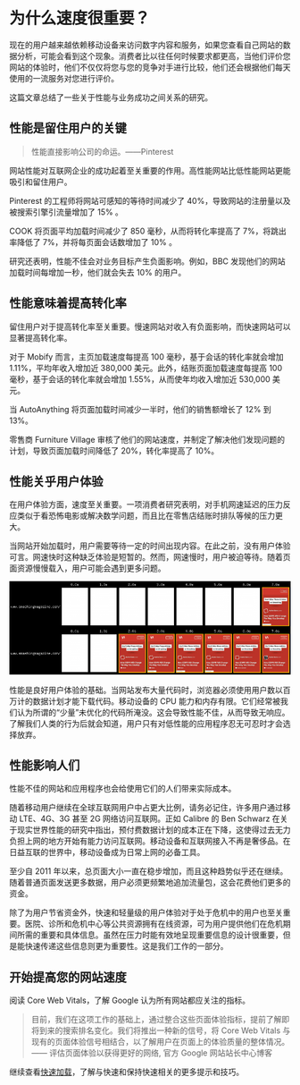 # 为什么速度很重要？

现在的用户越来越依赖移动设备来访问数字内容和服务，如果您查看自己网站的数据分析，可能会看到这个现象。消费者比以往任何时候要求都更高，当他们评价您网站的体验时，他们不仅仅将您与您的竞争对手进行比较，他们还会根据他们每天使用的一流服务对您进行评价。

这篇文章总结了一些关于性能与业务成功之间关系的研究。

## 性能是留住用户的关键

> 性能直接影响公司的命运。——Pinterest

网站性能对互联网企业的成功起着至关重要的作用。高性能网站比低性能网站更能吸引和留住用户。

Pinterest 的工程师将网站可感知的等待时间减少了 40%，导致网站的注册量以及被搜索引擎引流量增加了 15% 。

COOK 将页面平均加载时间减少了 850 毫秒，从而将转化率提高了 7%，将跳出率降低了 7%，并将每页面会话数增加了 10% 。

研究还表明，性能不佳会对业务目标产生负面影响。例如，BBC 发现他们的网站加载时间每增加一秒，他们就会失去 10% 的用户。

## 性能意味着提高转化率

留住用户对于提高转化率至关重要。慢速网站对收入有负面影响，而快速网站可以显著提高转化率。

对于 Mobify 而言，主页加载速度每提高 100 毫秒，基于会话的转化率就会增加 1.11%，平均年收入增加近 380,000 美元。此外，结账页面加载速度每提高 100 毫秒，基于会话的转化率就会增加 1.55%，从而使年均收入增加近 530,000 美元。

当 AutoAnything 将页面加载时间减少一半时，他们的销售额增长了 12% 到 13%。

零售商 Furniture Village 审核了他们的网站速度，并制定了解决他们发现问题的计划，导致页面加载时间降低了 20%，转化率提高了 10%。

## 性能关乎用户体验

在用户体验方面，速度至关重要。一项消费者研究表明，对手机网速延迟的压力反应类似于看恐怖电影或解决数学问题，而且比在零售店结账时排队等候的压力更大。

当网站开始加载时，用户需要等待一定的时间出现内容。在此之前，没有用户体验可言。网速快时这种缺乏体验是短暂的。然而，网速慢时，用户被迫等待。随着页面资源慢慢载入，用户可能会遇到更多问题。

![非常慢的页面加载与较快的页面加载比较](./img/speed.png)

性能是良好用户体验的基础。当网站发布大量代码时，浏览器必须使用用户数以百万计的数据计划才能下载代码。移动设备的 CPU 能力和内存有限。它们经常被我们认为所谓的“少量”未优化的代码所淹没。这会导致性能不佳，从而导致无响应。了解我们人类的行为后就会知道，用户只有对低性能的应用程序忍无可忍时才会选择放弃。

## 性能影响人们

性能不佳的网站和应用程序也会给使用它们的人们带来实际成本。

随着移动用户继续在全球互联网用户中占更大比例，请务必记住，许多用户通过移动 LTE、4G、3G 甚至 2G 网络访问互联网。正如 Calibre 的 Ben Schwarz 在关于现实世界性能的研究中指出，预付费数据计划的成本正在下降，这使得过去无力负担上网的地方开始有能力访问互联网。移动设备和互联网接入不再是奢侈品。在日益互联的世界中，移动设备成为日常上网的必备工具。

至少自 2011 年以来，总页面大小一直在稳步增加，而且这种趋势似乎还在继续。随着普通页面发送更多数据，用户必须更频繁地追加流量包，这会花费他们更多的资金。

除了为用户节省资金外，快速和轻量级的用户体验对于处于危机中的用户也至关重要。医院、诊所和危机中心等公共资源拥有在线资源，可为用户提供他们在危机期间所需的重要和具体信息。虽然在压力时能有效地呈现重要信息的设计很重要，但是能快速传递这些信息则更为重要性。这是我们工作的一部分。

## 开始提高您的网站速度

阅读 Core Web Vitals，了解 Google 认为所有网站都应关注的指标。

> 目前，我们在这项工作的基础上，通过整合这些页面体验指标，提前了解即将到来的搜索排名变化。我们将推出一种新的信号，将 Core Web Vitals 与现有的页面体验信号相结合，以了解用户在页面上的体验质量的整体情况。
—— 评估页面体验以获得更好的网络, 官方 Google 网站站长中心博客

继续查看[快速加载](../fast-load-time.md)，了解与快速和保持快速相关的更多提示和技巧。
